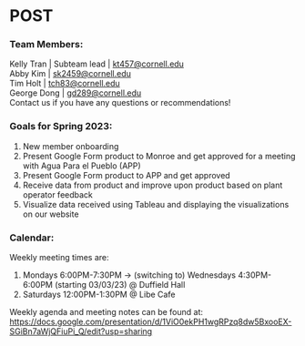 # POST

### Team Members: 
Kelly Tran | Subteam lead | kt457@cornell.edu  
Abby Kim | sk2459@cornell.edu  
Tim Holt | tch83@cornell.edu    
George Dong | gd289@cornell.edu    
Contact us if you have any questions or recommendations!

### Goals for Spring 2023:
1. New member onboarding
2. Present Google Form product to Monroe and get approved for a meeting with Agua Para el Pueblo (APP)
3. Present Google Form product to APP and get approved
4. Receive data from product and improve upon product based on plant operator feedback
5. Visualize data received using Tableau and displaying the visualizations on our website

### Calendar: 
Weekly meeting times are: 
1. Mondays 6:00PM-7:30PM -> (switching to) Wednesdays 4:30PM-6:00PM (starting 03/03/23) @ Duffield Hall
2. Saturdays 12:00PM-1:30PM @ Libe Cafe

Weekly agenda and meeting notes can be found at: 
https://docs.google.com/presentation/d/1ViO0ekPH1wgRPzq8dw5BxooEX-SGiBn7aWjQFiuPi_Q/edit?usp=sharing
